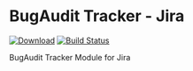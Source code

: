 # BugAudit Tracker - Jira
[![Download](https://api.bintray.com/packages/bugaudit/maven/bugaudit-tracker-jira/images/download.svg)](https://bintray.com/bugaudit/maven/bugaudit-tracker-jira/_latestVersion)
[![Build Status](https://gitlab.com/bugaudit/bugaudit-tracker-jira/badges/master/pipeline.svg)](https://gitlab.com/bugaudit/bugaudit-tracker-jira/pipelines)

BugAudit Tracker Module for Jira